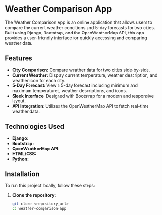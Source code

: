 # Weather Comparison App

The Weather Comparison App is an online application that allows users to compare the current weather conditions and 5-day forecasts for two cities. Built using Django, Bootstrap, and the OpenWeatherMap API, this app provides a user-friendly interface for quickly accessing and comparing weather data.

## Features

- **City Comparison:** Compare weather data for two cities side-by-side.
- **Current Weather:** Display current temperature, weather description, and weather icon for each city.
- **5-Day Forecast:** View a 5-day forecast including minimum and maximum temperatures, weather descriptions, and icons.
- **Sleek Interface:** Designed with Bootstrap for a modern and responsive layout.
- **API Integration:** Utilizes the OpenWeatherMap API to fetch real-time weather data.

## Technologies Used

- **Django:**
- **Bootstrap:** 
- **OpenWeatherMap API:** 
- **HTML/CSS:** 
- **Python:**

## Installation

To run this project locally, follow these steps:

1. **Clone the repository:**

   ```bash
   git clone <repository_url>
   cd weather-comparison-app
